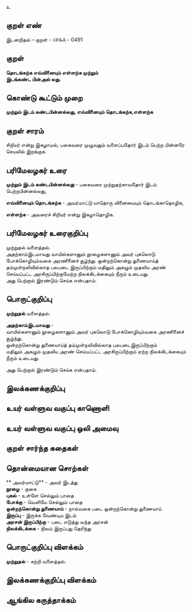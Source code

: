 உ

## குறள் எண் 

இடனறிதல் – குறள் - ௦௪௯௧ - 0491  

## குறள் 

**தொடங்கற்க எவ்வினையும் எள்ளற்க முற்றும்  
இடங்கண்ட பின்அல் லது.**

## கொண்டு கூட்டும் முறை

**முற்றும் இடம் கண்டபின்னல்லது, எவ்வினையும் தொடங்கற்க,எள்ளற்க**

## குறள் சாரம் 

சிறியர் என்று இகழாமல், பகைவரை முழுவதும் வளைப்பதோர் இடம் பெற்ற பின்னரே செயலில் இறங்குக.  

## பரிமேலழகர் உரை

**முற்றும் இடம் கண்டபின்னல்லது** - பகைவரை முற்றுதற்காவதோர் இடம் பெற்றபின்னல்லது,  

**எவ்வினையும் தொடங்கற்க** - அவர்மாட்டு யாதொரு வினையையும் தொடங்காதொழிக,  

**எள்ளற்க** - அவரைச் சிறியர் என்று இகழாதொழிக. 

## பரிமேலழகர் உரைகுறிப்பு   

முற்றுதல் வளைத்தல்.  
அதற்காம்இடமாவது வாயில்களானும் நூழைகளானும் அவர் புகலொடு போக்கொழியும்வகை அரணினைச் சூழ்ந்து. ஒன்றற்கொன்று துணையாய்த் தம்முள்நலிவில்லாத பலபடை இருப்பிற்கும் மதிலும் அகழும் முதலிய அரண் செய்யப்பட்ட அரசிருப்பிற்குமேற்ற நிலக்கிடக்கையும் நீரும் உடையது.  
அது பெற்றால் இரண்டும் செய்க என்பதாம்.    

## பொருட்குறிப்பு 

**முற்றுதல்** வளைத்தல்.  

**அதற்காம்இடமாவது** -  
வாயில்களானும் நூழைகளானும் அவர் புகலொடு போக்கொழியும்வகை அரணினைச் சூழ்ந்து.  
ஒன்றற்கொன்று துணையாய்த் தம்முள்நலிவில்லாத பலபடைஇருப்பிற்கும்  
மதிலும் அகழும் முதலிய அரண் செய்யப்பட்ட அரசிருப்பிற்கும் ஏற்ற நிலக்கிடக்கையும் நீரும் உடையது.  

அது பெற்றால் இரண்டும் செய்க என்பதாம். 

## இலக்கணக்குறிப்பு  


## உயர் வள்ளுவ வகுப்பு காணொளி


## உயர் வள்ளுவ வகுப்பு ஒலி அமைவு 

 
## குறள் சார்ந்த கதைகள் 


## தொன்மையான சொற்கள்

** அவர்மாட்டு** - அவர் இடத்து     
**நூழை** - குகை  
**புகல்** - உள்ளே செல்லும் பாதை   
**போக்கு** - வெளியே செல்லும் பாதை     
**ஒன்றற்கொன்று துணையாய்** - நால்வகை படை ஒன்றற்கொன்று துணையாய்  
**இருப்பு** - இருக்க வேண்டிய இடம்   
**அரசன் இருப்பிற்கு** - படை எடுத்து வந்த அரசன்   
**நிலக்கிடக்கை** - நிலம் இருப்பது தெரிந்து 

## பொருட்குறிப்பு விளக்கம்

**முற்றுதல்** - சுற்றி வளைத்தல்.  
## இலக்கணக்குறிப்பு விளக்கம்


## ஆங்கில கருத்தாக்கம் 


